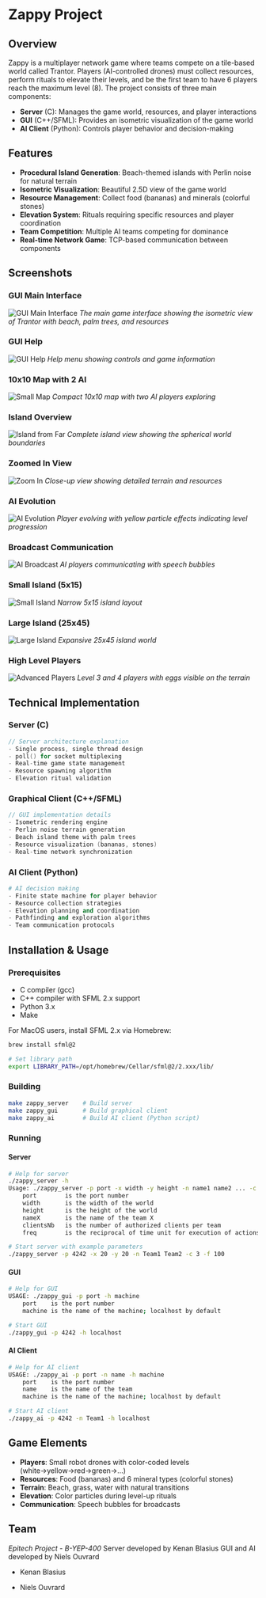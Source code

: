# Zappy Project

## Overview

Zappy is a multiplayer network game where teams compete on a tile-based world called Trantor. Players (AI-controlled drones) must collect resources, perform rituals to elevate their levels, and be the first team to have 6 players reach the maximum level (8). The project consists of three main components:

- **Server** (C): Manages the game world, resources, and player interactions
- **GUI** (C++/SFML): Provides an isometric visualization of the game world
- **AI Client** (Python): Controls player behavior and decision-making

## Features

- **Procedural Island Generation**: Beach-themed islands with Perlin noise for natural terrain
- **Isometric Visualization**: Beautiful 2.5D view of the game world
- **Resource Management**: Collect food (bananas) and minerals (colorful stones)
- **Elevation System**: Rituals requiring specific resources and player coordination
- **Team Competition**: Multiple AI teams competing for dominance
- **Real-time Network Game**: TCP-based communication between components

## Screenshots

### GUI Main Interface
![GUI Main Interface](screenshots/main_interface.png)
*The main game interface showing the isometric view of Trantor with beach, palm trees, and resources*

### GUI Help
![GUI Help](screenshots/help_menu.png)
*Help menu showing controls and game information*

### 10x10 Map with 2 AI
![Small Map](screenshots/10x10_map.png)
*Compact 10x10 map with two AI players exploring*

### Island Overview
![Island from Far](screenshots/island_overview.png)
*Complete island view showing the spherical world boundaries*

### Zoomed In View
![Zoom In](screenshots/zoomed_view.png)
*Close-up view showing detailed terrain and resources*

### AI Evolution
![AI Evolution](screenshots/ai_evolution.png)
*Player evolving with yellow particle effects indicating level progression*

### Broadcast Communication
![AI Broadcast](screenshots/broadcast.png)
*AI players communicating with speech bubbles*

### Small Island (5x15)
![Small Island](screenshots/small_island.png)
*Narrow 5x15 island layout*

### Large Island (25x45)
![Large Island](screenshots/large_island.png)
*Expansive 25x45 island world*

### High Level Players
![Advanced Players](screenshots/high_level_players.png)
*Level 3 and 4 players with eggs visible on the terrain*

## Technical Implementation

### Server (C)
```c
// Server architecture explanation
- Single process, single thread design
- poll() for socket multiplexing
- Real-time game state management
- Resource spawning algorithm
- Elevation ritual validation
```

### Graphical Client (C++/SFML)
```cpp
// GUI implementation details
- Isometric rendering engine
- Perlin noise terrain generation
- Beach island theme with palm trees
- Resource visualization (bananas, stones)
- Real-time network synchronization
```

### AI Client (Python)
```python
# AI decision making
- Finite state machine for player behavior
- Resource collection strategies
- Elevation planning and coordination
- Pathfinding and exploration algorithms
- Team communication protocols
```

## Installation & Usage

### Prerequisites
- C compiler (gcc)
- C++ compiler with SFML 2.x support
- Python 3.x
- Make

For MacOS users, install SFML 2.x via Homebrew:
```bash
brew install sfml@2

# Set library path
export LIBRARY_PATH=/opt/homebrew/Cellar/sfml@2/2.xxx/lib/
```

### Building
```bash
make zappy_server    # Build server
make zappy_gui       # Build graphical client
make zappy_ai        # Build AI client (Python script)
```

### Running

#### Server
```bash
# Help for server
./zappy_server -h
Usage: ./zappy_server -p port -x width -y height -n name1 name2 ... -c clientsNb -f freq
	port		is the port number
	width		is the width of the world
	height		is the height of the world
	nameX		is the name of the team X
	clientsNb	is the number of authorized clients per team
	freq		is the reciprocal of time unit for execution of actions
```

```bash
# Start server with example parameters
./zappy_server -p 4242 -x 20 -y 20 -n Team1 Team2 -c 3 -f 100
```

#### GUI

```bash
# Help for GUI
USAGE: ./zappy_gui -p port -h machine
	port	is the port number
	machine	is the name of the machine; localhost by default
```

```bash
# Start GUI
./zappy_gui -p 4242 -h localhost
```


#### AI Client

```bash
# Help for AI client
USAGE: ./zappy_ai -p port -n name -h machine
	port	is the port number
	name	is the name of the team
	machine	is the name of the machine; localhost by default
```

```bash
# Start AI client
./zappy_ai -p 4242 -n Team1 -h localhost
```

## Game Elements

- **Players**: Small robot drones with color-coded levels (white→yellow→red→green→...)
- **Resources**: Food (bananas) and 6 mineral types (colorful stones)
- **Terrain**: Beach, grass, water with natural transitions
- **Elevation**: Color particles during level-up rituals
- **Communication**: Speech bubbles for broadcasts

## Team
*Epitech Project - B-YEP-400*
Server developed by Kenan Blasius
GUI and AI developed by Niels Ouvrard

- Kenan Blasius

- Niels Ouvrard